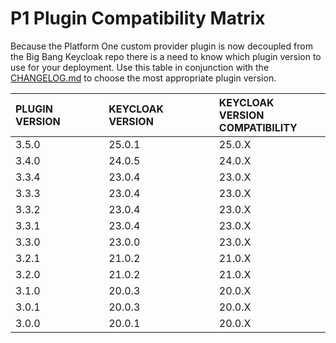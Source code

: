 # P1 Plugin Compatibility Matrix
Because the Platform One custom provider plugin is now decoupled from the Big Bang Keycloak repo there is a need to know which plugin version to use for your deployment. Use this table in conjunction with the [CHANGELOG.md](CHANGE.LOG) to choose the most appropriate plugin version.

| **PLUGIN VERSION** | **KEYCLOAK VERSION** | **KEYCLOAK VERSION**<br>**COMPATIBILITY** |
|:-------------------|:---------------------|:------------------------------------------|
| 3.5.0              | 25.0.1               | 25.0.X    
| 3.4.0              | 24.0.5               | 24.0.X                                    |
| 3.3.4              | 23.0.4               | 23.0.X                                    |
| 3.3.3              | 23.0.4               | 23.0.X                                    |
| 3.3.2              | 23.0.4               | 23.0.X                                    |
| 3.3.1              | 23.0.4               | 23.0.X                                    |
| 3.3.0              | 23.0.0               | 23.0.X                                    |
| 3.2.1              | 21.0.2               | 21.0.X                                    |
| 3.2.0              | 21.0.2               | 21.0.X                                    |
| 3.1.0              | 20.0.3               | 20.0.X                                    |
| 3.0.1              | 20.0.3               | 20.0.X                                    |
| 3.0.0              | 20.0.1               | 20.0.X                                    |
